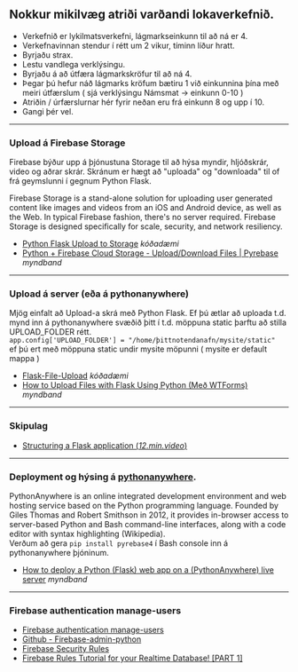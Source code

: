 ## Nokkur mikilvæg atriði varðandi lokaverkefnið.

* Verkefnið er lykilmatsverkefni, lágmarkseinkunn til að ná er 4.
* Verkefnavinnan stendur í rétt um 2 vikur, tíminn líður hratt.
* Byrjaðu strax.
* Lestu vandlega verklýsingu.
* Byrjaðu á að útfæra lágmarkskröfur til að ná 4.
* Þegar þú hefur náð lágmarks kröfum bætiru 1 við einkunnina þína með meiri útfærslum ( sjá verklýsingu Námsmat -> einkunn 0-10 )
* Atriðin / úrfærslurnar hér fyrir neðan eru frá einkunn 8 og upp í 10.
* Gangi þér vel.  

---

### Upload á Firebase Storage

Firebase býður upp á þjónustuna Storage til að hýsa myndir, hljóðskrár, video og aðrar skrár.  Skránum er hægt að "uploada" og "downloada" til of frá geymslunni í gegnum Python Flask.

Firebase Storage is a stand-alone solution for uploading user generated content like images and videos from an iOS and Android device, as well as the Web. In typical Firebase fashion, there's no server required. Firebase Storage is designed specifically for scale, security, and network resiliency.

* [Python Flask Upload to Storage](https://github.com/kanuarj/FirebasePython/blob/master/Storage/app.py) _kóðadæmi_
* [Python + Firebase Cloud Storage - Upload/Download Files | Pyrebase](https://www.youtube.com/watch?v=I1eskLk0exg) _myndband_

---

### Upload á server (eða á pythonanywhere)

Mjög einfalt að Upload-a skrá með Python Flask. Ef þú ætlar að uploada t.d. mynd inn á pythonanywhere svæðið þitt í t.d. möppuna static þarftu að stilla UPLOAD_FOLDER rétt.  <br>
``` app.config['UPLOAD_FOLDER'] = "/home/þittnotendanafn/mysite/static" ``` <br>
ef þú ert með möppuna static undir mysite möpunni ( mysite er default mappa )
 
* [Flask-File-Upload](https://github.com/arpanneupane19/Flask-File-Uploads/blob/main/main.py) _kóðadæmi_
* [How to Upload Files with Flask Using Python (Með WTForms)](https://www.youtube.com/watch?v=GeiUTkSAJPs) _myndband_

---

### Skipulag

- [Structuring a Flask application (_12.min.video_)](https://www.youtube.com/watch?v=-BC3V1CUKpU)

---

<!--
### Paginate. 

* Ef vefsíða er að birta mikið af gögnum ( tweet / blog / ... ) getur verið þreytandi að scrolla niður alla síðuna til að finna réttu gögnin.  *Paginate* er leið til að brjóta gögnin niður í minni einingar og birta færri færlsur á hverri síðu en dreifa svo gögnunum á fleiri síður.  Tilheyrandi flipar birtast til að birta mismunandi síður...



* [Python 3 Flask Bootstrap 4 Pagination Example to Paginate Array of Users Using flask-paginate](https://www.youtube.com/watch?v=vt0OXl2WCGI) _myndband_
* [Flask-paginate](https://flask-paginate.readthedocs.io/en/master/)
* [What is pagination](https://www.techtarget.com/whatis/definition/pagination)

---
-->

### Deployment og hýsing á [pythonanywhere](https://www.pythonanywhere.com/). 

PythonAnywhere is an online integrated development environment and web hosting service based on the Python programming language. Founded by Giles Thomas and Robert Smithson in 2012, it provides in-browser access to server-based Python and Bash command-line interfaces, along with a code editor with syntax highlighting (Wikipedia). <br>
Verðum að gera ``` pip install pyrebase4 ``` í Bash console inn á pythonanywhere þjóninum.


* [How to deploy a Python (Flask) web app on a (PythonAnywhere) live server](https://www.youtube.com/watch?v=75-oCKUx3oU) _myndband_

---

### Firebase authentication manage-users

- [Firebase authentication manage-users](https://firebase.google.com/docs/auth/admin/manage-users)
- [Github - Firebase-admin-python](https://github.com/firebase/firebase-admin-python)
- [Firebase Security Rules](https://www.youtube.com/watch?v=ezMSo4yOquY)
- [Firebase Rules Tutorial for your Realtime Database! [PART 1]](https://www.youtube.com/watch?v=dx_gkSb-Ch0)

<!--

---

### Deployment og hýsing á [Vercel](https://vercel.com/pricing)
* [Simple Guide](https://blog.stackademic.com/simple-guide-on-deploying-python-flask-api-on-vercel-free-of-cost-2c8bd983a40b)

## Undirbúningur

Viðfangsefni lokaverkefnisins er frjálst en það þýðir ekki að það eigi að vera skipulagslaust og innihald eintómt bull (_dummy texti_). Við eigum að nota allt sem við höfum lært í vefhönnun sem að gagni getur komið í lokaverkefninu.

### Viðfangsefni

Lýsið í stuttu máli um hvað lokaverkefnið er í **Verkefni 7, README.md** skránni.

Hér er dæmi um umfjöllunarefni (_xyz er ykkar val_)

> Lokaverkefnið er bloggsíða sem fjallar um **XYZ**. Á forsíðu eru greinar um **XYZ** sem allir geta lesið og eru skráðar af ritstjóra. Á undirsíðu eru upplýsingar sem fengnar eru frá **XYZ API**. Það er hægt að skrá sig inn á spjallrás þar sem notendur geta spjallað saman um **XYZ**. Ekki er hægt að komast á spjallrásina nema innskráðir notendur.

### Veftré (_Site map_)

Búið til veftré sem lýsir skipulagi og virkni sem á að vera í vefnum. Það getur verið í textasniði og skráð eins og hér er sýnt.

```
    index ('/') innihald kemur úr (xyz) gagnagrunni 
    |
    |_ Um XYZ ('/about') innihald kemur úr (xyz) API endpoint
    |
    |_ Innskráning ('/login') - _Firebase authentication_
    |   |_ spjallrás ('/blog') lokuð með _session_
    |   |   |_ skrifað í fb gagnagrunn ('/write')
    |   |   |_ breyta grein í fb gagnagrunn ('/update')
    |   |   |_ eyða grein í fb gagnagrunn ('/delete')
    |   |   |_ útskráning (session log out)
    |   |_ innskráning mistókst ('/login_error')
    |
    |_ Nýskráning ('/register')- _Firebase authentication_
        |_ nýskráning tókst ('/register_ok')  
        |   |_ skráðu þig á spjallrásina ('/login')
        |_ nýskráning mistókst ('/register_error')

```

### Gagnagrunnur

Notendur sem skráðir eru inn með _Firebase Authentication_ geta skrifað í gagnagrunnstöfluna _Póstar_. Notendur eiga að geta skrifað pistla og leiðrétt pistlana sína. Þeir birtast í spjallrásinni. Notendur eiga að geta eytt sínum pistlum.

#### Póstar (tafla)
1. Hver skráning fær sér ID (KEY node)
1. Fyrirsögn (skráð í input)
1. Pistill (skráður í textarea)
1. Höfundur (skráður í input)
1. Dagsetning (sjálfvirk - _timestamp_)

### Niðurstaða 

Lýsið í stuttu máli hvað gekk vel að leysa og hvað vantar upp á að verkefnaáætlunin hafi staðist í **Verkefni 7, README.md**. 

-->
